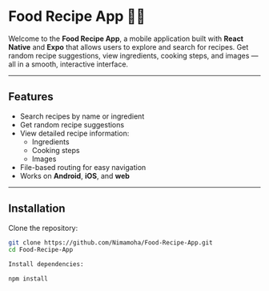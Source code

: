 # Food Recipe App 🍔📱

Welcome to the **Food Recipe App**, a mobile application built with **React Native** and **Expo** that allows users to explore and search for recipes. Get random recipe suggestions, view ingredients, cooking steps, and images — all in a smooth, interactive interface.

---

## Features

- Search recipes by name or ingredient
- Get random recipe suggestions
- View detailed recipe information:
  - Ingredients
  - Cooking steps
  - Images
- File-based routing for easy navigation
- Works on **Android**, **iOS**, and **web**

---

## Installation

Clone the repository:

```bash
git clone https://github.com/Nimamoha/Food-Recipe-App.git
cd Food-Recipe-App

Install dependencies:

npm install
